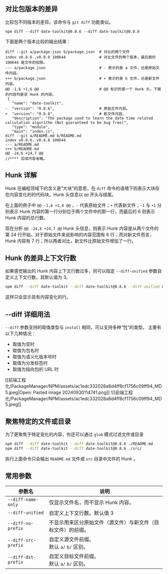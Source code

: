 ## 对比包版本的差异

比较包不同版本的差异。该命令与 `git diff` 功能类似。

```shell
npm diff --diff date-toolkit@0.8.6 --diff date-toolkit@0.8.8
```

下面是两个版本比较的输出结果：
```shell
diff --git a/package.json b/package.json  # 对比的两个文件
index v0.8.6..v0.8.8 100644               # 对比文件的两个版本，最后面的 100644 是文件的权限。 
--- a/package.json                        # - 表示的是 a 文件，也是原始文件内容。
+++ b/package.json                        # + 表示的是 b 文件，也是新文件内容。
@@ -1,6 +1,6 @@                           # @@ 标识的是一个 Hunk 头，下面的内容均是该 Hunk 的内容。
 {
   "name": "date-toolkit",
-  "version": "0.8.6",                    # 原始文件内容。
+  "version": "0.8.8",                    # 新文件内容。
   "description": "The package used to learn the date time related calculation algorithm (Not guaranteed to be bug free)",
   "type": "module",
   "main": "index.js",
diff --git a/README.md b/README.md
index v0.8.6..v0.8.8 100644
--- a/README.md
+++ b/README.md
@@ -24,6 +24,7 @@
//**** 后续内容省略。
```

## Hunk 详解

Hunk 在编程领域下的含义是“大块”的意思，在 `diff` 命令的语境下则表示大块存在内容变化的的代码块。Hunk 头信息以 `@@` 开头与结尾。

在上面的例子中 `@@ -1,6 +1,6 @@` ，`-` 代表原始文件；`+` 代表新文件；`-1` 与 `+1` 分别表示 Hunk 内容的第一行分别位于两个文件中的那一行，而最后的 6 则表示 Hunk 内容的总行数。

现在分析 `@@ -24,6 +24,7 @@` Hunk 头信息，则表示 Hunk 内容是从两个文件的第 24 行开始，对于原始文件来说影响的内容范围有 6 行；而对新文件而言，Hunk 内容有 7 行；所以两者对比，新文件比原始文件增加了一行。

## Hunk 的差异上下文行数

如果感觉输出的 Hunk 内容上下文行数过多，则可以指定 `--diff-unified` 参数自定义上下文行数，其默认值为 3。

```bash
npm diff --diff date-toolkit --diff date-toolkit@0.8.6 --diff-unified 0
```

这样只会显示具有内容变化的行。
## --diff 详细用法

`--diff` 参数支持的取值类型与 `install` 相同，可以支持多种“包”的类型。
主要有以下几种情况：
- 取值为空时
- 取值为包名时
- 取值为语义化版本号时
- 取值为分发标签时
- 取值为指向包的 URL 时

[[前端工程化/PackageManager/NPM/assets/ac1edc332028a8d4ff8cf1756c09ff94_MD5.jpeg|Open: Pasted image 20240930114741.png]]
![[前端工程化/PackageManager/NPM/assets/ac1edc332028a8d4ff8cf1756c09ff94_MD5.jpeg]]

## 聚焦特定的文件或目录

为了更聚焦于特定变化的内容，你还可以通过 `glob` 模式过滤文件或目录

```bash
npm diff --diff date-toolkit --diff date-toolkit@0.8.6 ./README.md
npm diff --diff date-toolkit --diff date-toolkit@0.8.6 ./src/
```

执行上面命令只会输出 `README.md` 文件或 `src` 目录中文件的 Hunk 。


## 常用参数
| 参数名                 | 说明                             |
| ------------------- | ------------------------------ |
| `--diff-name-only`  | 仅显示文件名，而不显示 Hunk 内容。           |
| `--diff-unified`    | 自定义上下文行数。默认值 3                 |
| `--diff-no-prefix`  | 不显示用来区分原始文件（源文件）与新文件（目标文件）的前缀。 |
| `--diff-src-prefix` | 自定义源文件前缀。<br>默认 `a/` `b/` 区别。  |
| `--diff-dst-prefix` | 自定义目标文件前缀。<br>默认 `a/` `b/` 区别。 |
